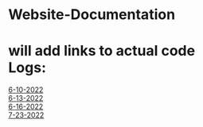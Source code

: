 # Website-Documentation  
will add links to actual code  
Logs:
===================
[6-10-2022](Logs/6-10-2022.md)  
[6-13-2022](Logs/6-13-2022.md)  
[6-16-2022](Logs/6-16-2022.md)  
[7-23-2022](Logs/7-23-2022.md)  
